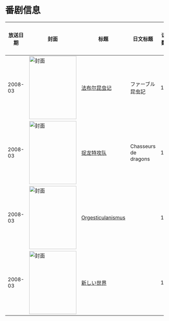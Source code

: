 # 番剧信息

|放送日期|封面|标题|日文标题|话数|评分|评分人数|
|---|---|---|---|---|---|---|
|2008-03|<img src="//lain.bgm.tv/pic/cover/c/b5/67/308671_IWjr4.jpg" alt="封面" style="width:150px;height:200px;object-fit:cover;">|[法布尔昆虫记](https://bangumi.tv/subject/308671)|ファーブル昆虫記|10|||
|2008-03|<img src="//lain.bgm.tv/pic/cover/c/d9/f8/147433_Fa3ak.jpg" alt="封面" style="width:150px;height:200px;object-fit:cover;">|[捉龙特攻队](https://bangumi.tv/subject/147433)|Chasseurs de dragons|1|暂无评分|少于10人评分|
|2008-03|<img src="//lain.bgm.tv/pic/cover/c/08/7d/121844_PXBGn.jpg" alt="封面" style="width:150px;height:200px;object-fit:cover;">|[Orgesticulanismus](https://bangumi.tv/subject/121844)||1|6.6|22人评分|
|2008-03|<img src="//lain.bgm.tv/pic/cover/c/f3/af/223799_Y5Y7M.jpg" alt="封面" style="width:150px;height:200px;object-fit:cover;">|[新しい世界](https://bangumi.tv/subject/223799)||1|6.3|21人评分|
